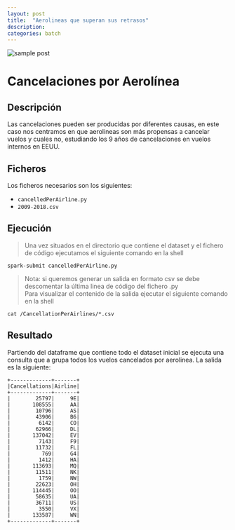 ```yaml
---
layout: post
title:  "Aerolineas que superan sus retrasos"
description: 
categories: batch
---
```


![sample post]({{site.baseurl}}/images/image-2.png)


# Cancelaciones por Aerolínea

## Descripción

Las cancelaciones pueden ser producidas por diferentes causas, en este caso nos centramos en que aerolineas son más propensas a cancelar vuelos y cuales no, estudiando los 9 años de cancelaciones en vuelos internos en EEUU.
  

## Ficheros

Los ficheros necesarios son los siguientes:
* `cancelledPerAirline.py`
* `2009-2018.csv`


## Ejecución
>Una vez situados en el directorio que contiene el dataset y el fichero de código ejecutamos el siguiente comando en la shell

    spark-submit cancelledPerAirline.py

>Nota: si queremos generar un salida en formato csv se debe descomentar la última linea de código del fichero .py  
Para visualizar el contenido de la salida ejecutar el siguiente comando en la shell

    cat /CancellationPerAirlines/*.csv

## Resultado

Partiendo del dataframe que contiene todo el dataset inicial se ejecuta una consulta que a grupa todos los vuelos cancelados por aerolinea. La salida es la siguiente: 

    +-------------+-------+
    |Cancellations|Airline|
    +-------------+-------+
    |        25797|     9E|
    |       108555|     AA|
    |        10796|     AS|
    |        43906|     B6|
    |         6142|     CO|
    |        62966|     DL|
    |       137042|     EV|
    |         7143|     F9|
    |        11732|     FL|
    |          769|     G4|
    |         1412|     HA|
    |       113693|     MQ|
    |        11511|     NK|
    |         1759|     NW|
    |        22623|     OH|
    |       114445|     OO|
    |        58635|     UA|
    |        36711|     US|
    |         3550|     VX|
    |       133587|     WN|
    +-------------+-------+